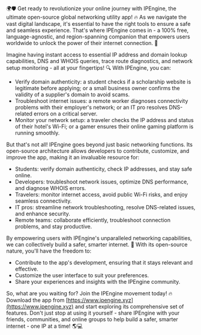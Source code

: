 🌍🛡️ Get ready to revolutionize your online journey with IPEngine, the ultimate open-source global networking utility app! 🔥 As we navigate the vast digital landscape, it's essential to have the right tools to ensure a safe and seamless experience. That's where IPEngine comes in - a 100% free, language-agnostic, and region-spanning companion that empowers users worldwide to unlock the power of their internet connection. 📡

Imagine having instant access to essential IP address and domain lookup capabilities, DNS and WHOIS queries, trace route diagnostics, and network setup monitoring - all at your fingertips! 🔍 With IPEngine, you can:

* Verify domain authenticity: a student checks if a scholarship website is legitimate before applying; or a small business owner confirms the validity of a supplier's domain to avoid scams.
* Troubleshoot internet issues: a remote worker diagnoses connectivity problems with their employer's network; or an IT pro resolves DNS-related errors on a critical server.
* Monitor your network setup: a traveler checks the IP address and status of their hotel's Wi-Fi; or a gamer ensures their online gaming platform is running smoothly.

But that's not all! IPEngine goes beyond just basic networking functions. Its open-source architecture allows developers to contribute, customize, and improve the app, making it an invaluable resource for:

* Students: verify domain authenticity, check IP addresses, and stay safe online.
* Developers: troubleshoot network issues, optimize DNS performance, and diagnose WHOIS errors.
* Travelers: monitor internet access, avoid public Wi-Fi risks, and enjoy seamless connectivity.
* IT pros: streamline network troubleshooting, resolve DNS-related issues, and enhance security.
* Remote teams: collaborate efficiently, troubleshoot connection problems, and stay productive.

By empowering users with IPEngine's unparalleled networking capabilities, we can collectively build a safer, smarter internet. 🚀 With its open-source nature, you'll have the freedom to:

* Contribute to the app's development, ensuring that it stays relevant and effective.
* Customize the user interface to suit your preferences.
* Share your experiences and insights with the IPEngine community.

So, what are you waiting for? Join the IPEngine movement today! 🔥 Download the app from [https://www.ipengine.xyz](https://www.ipengine.xyz) and start exploring its comprehensive set of features. Don't just stop at using it yourself - share IPEngine with your friends, communities, and online groups to help build a safer, smarter internet - one IP at a time! 🌎💻